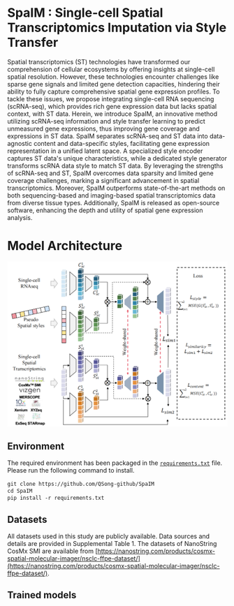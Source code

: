 # SpaIM : Single-cell Spatial Transcriptomics Imputation via Style Transfer

Spatial transcriptomics (ST) technologies have transformed our comprehension of cellular ecosystems by offering insights at single-cell spatial resolution. However, these technologies encounter challenges like sparse gene signals and limited gene detection capacities, hindering their ability to fully capture comprehensive spatial gene expression profiles. To tackle these issues, we propose integrating single-cell RNA sequencing (scRNA-seq), which provides rich gene expression data but lacks spatial context, with ST data. Herein, we introduce SpaIM, an innovative method utilizing scRNA-seq information and style transfer learning to predict unmeasured gene expressions, thus improving gene coverage and expressions in ST data. SpaIM separates scRNA-seq and ST data into data-agnostic content and data-specific styles, facilitating gene expression representation in a unified latent space. A specialized style encoder captures ST data's unique characteristics, while a dedicated style generator transforms scRNA data style to match ST data. By leveraging the strengths of scRNA-seq and ST, SpaIM overcomes data sparsity and limited gene coverage challenges, marking a significant advancement in spatial transcriptomics. Moreover, SpaIM outperforms state-of-the-art methods on both sequencing-based and imaging-based spatial transcriptomics data from diverse tissue types. Additionally, SpaIM is released as open-source software, enhancing the depth and utility of spatial gene expression analysis.

# Model Architecture
![workflow](./SpaIM_Overview.png)


## Environment

The required environment has been packaged in the [`requirements.txt`](./requirements.txt) file. Please run the following command to install.

```commandline
git clone https://github.com/QSong-github/SpaIM
cd SpaIM
pip install -r requirements.txt
```

## Datasets

All datasets used in this study are publicly available. Data sources and details are provided in Supplemental Table 1. 
The datasets of NanoString CosMx SMI are available from [https://nanostring.com/products/cosmx-spatial-molecular-imager/nsclc-ffpe-dataset/](https://nanostring.com/products/cosmx-spatial-molecular-imager/nsclc-ffpe-dataset/). 

## Trained models



